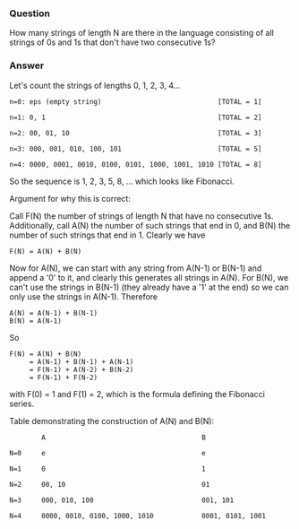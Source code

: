 ### Question

How many strings of length N are there in the language consisting of all strings of 0s and 1s that don't have two consecutive 1s?

### Answer

Let's count the strings of lengths 0, 1, 2, 3, 4...

    n=0: eps (empty string)                             [TOTAL = 1]

    n=1: 0, 1                                           [TOTAL = 2]

    n=2: 00, 01, 10                                     [TOTAL = 3]

    n=3: 000, 001, 010, 100, 101                        [TOTAL = 5]

    n=4: 0000, 0001, 0010, 0100, 0101, 1000, 1001, 1010 [TOTAL = 8]

So the sequence is 1, 2, 3, 5, 8, ... which looks like Fibonacci.

Argument for why this is correct:

Call F(N) the number of strings of length N that have no consecutive 1s. Additionally, call A(N) the number of such strings that end in 0, and B(N) the number of such strings that end in 1. Clearly we have

    F(N) = A(N) + B(N)

Now for A(N), we can start with any string from A(N-1) or B(N-1) and append a '0' to it, and clearly this generates all strings in A(N). For B(N), we can't use the strings in B(N-1) (they already have a '1' at the end) so we can only use the strings in A(N-1). Therefore

    A(N) = A(N-1) + B(N-1)
    B(N) = A(N-1)

So

    F(N) = A(N) + B(N)
         = A(N-1) + B(N-1) + A(N-1)
         = F(N-1) + A(N-2) + B(N-2)
         = F(N-1) + F(N-2)

with F(0) = 1 and F(1) = 2, which is the formula defining the Fibonacci series.

Table demonstrating the construction of A(N) and B(N):

            A                                       B

    N=0     e                                       e

    N=1     0                                       1

    N=2     00, 10                                  01

    N=3     000, 010, 100                           001, 101

    N=4     0000, 0010, 0100, 1000, 1010            0001, 0101, 1001
